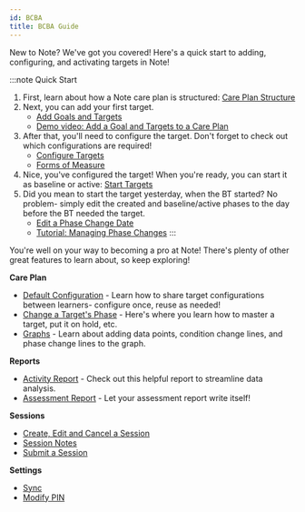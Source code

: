 ```yaml
---
id: BCBA
title: BCBA Guide
---
```


New to Note? We've got you covered! Here's a quick start to adding, configuring, and activating targets in Note!

:::note Quick Start
1. First, learn about how a Note care plan is structured: [Care Plan Structure](CarePlan/CarePlanSetup.md/#care-plan-structure)
2. Next, you can add your first target.
    - [Add Goals and Targets](CarePlan/AddGoalsTargets.md)
    - [Demo video: Add a Goal and Targets to a Care Plan](https://youtu.be/_DCx4QZ3VQA "Title")
3. After that, you'll need to configure the target. Don't forget to check out which configurations are required!
    - [Configure Targets](CarePlan/AddGoalsTargets.md/#configure-targets)
    - [Forms of Measure](CarePlan/FormsOfMeasure.md)
4. Nice, you've configured the target! When you're ready, you can start it as baseline or active: [Start Targets](CarePlan/StartTargetsObjectives.md)
5. Did you mean to start the target yesterday, when the BT started? No problem- simply edit the created and baseline/active phases to the day before the BT needed the target.
    - [Edit a Phase Change Date](CarePlan/TargetPhases.md/#edit-a-phase-change-date)
    - [Tutorial: Managing Phase Changes](https://www.canva.com/design/DAGXBkZWbjU/oX76yJfeVK0KW1aB3QsF0g/view?utm_content=DAGXBkZWbjU&utm_campaign=designshare&utm_medium=link&utm_source=viewer)
:::

You're well on your way to becoming a pro at Note! There's plenty of other great features to learn about, so keep exploring!

**Care Plan**
- [Default Configuration](CarePlan/DefaultConfiguration.md) - Learn how to share target configurations between learners- configure once, reuse as needed!
- [Change a Target's Phase](CarePlan/TargetPhases.md/#change-a-target's-phase) - Here's where you learn how to master a target, put it on hold, etc.
- [Graphs](CarePlan/Graphs.md) - Learn about adding data points, condition change lines, and phase change lines to the graph.

**Reports**
- [Activity Report](Reports/ActivityReport.md) - Check out this helpful report to streamline data analysis.
- [Assessment Report](Reports/ReassessmentReport.md) - Let your assessment report write itself!

**Sessions**
- [Create, Edit and Cancel a Session](Session/CreateEditCancelSession.md)
- [Session Notes](Session/SessionNotes.md/#bcba-sessions)
- [Submit a Session](Session/SubmitSession.md)

**Settings**
- [Sync](Settings/Sync.md)
- [Modify PIN](Settings/ModifyPIN.md)